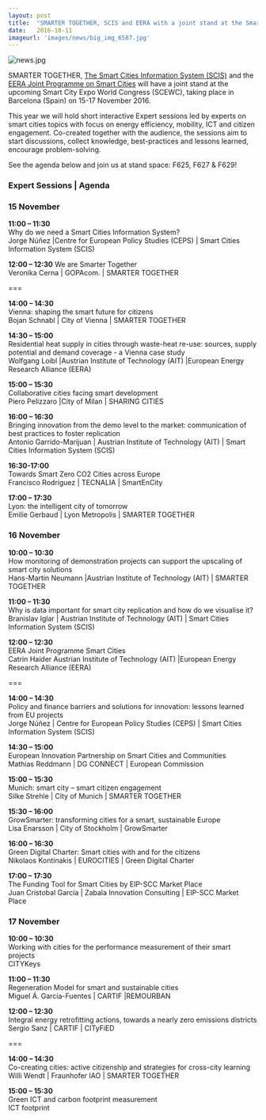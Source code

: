 ```yaml
---
layout: post
title:  "SMARTER TOGETHER, SCIS and EERA with a joint stand at the Smart City Expo World Congress in Barcelona"
date:   2016-10-11
imageurl: 'images/news/big_img_6587.jpg'
---
```

![news.jpg](/images/news.jpg)

SMARTER TOGETHER, [The Smart Cities Information System (SCIS)](http://www.smartcities-infosystem.eu) and the [EERA Joint Programme on Smart Cities](http://www.eera-set.eu) will have a joint stand at the upcoming  Smart City Expo World Congress (SCEWC), taking place in Barcelona (Spain) on 15-17 November 2016.

This year we will hold short interactive Expert sessions led by experts on smart cities topics with focus on energy efficiency, mobility, ICT and citizen engagement. Co-created together with the audience, the sessions aim to start discussions, collect knowledge, best-practices and lessons learned, encourage problem-solving.

See the agenda below and join us at stand space: F625, F627 & F629!

### Expert Sessions | Agenda

### 15 November

**11:00 – 11:30**<br />
Why do we need a Smart Cities Information System?<br />Jorge Núñez |Centre for European Policy Studies (CEPS) | Smart Cities Information System (SCIS)

**12:00 – 12:30**
We are Smarter Together <br />
Veronika Cerna | GOPAcom. | SMARTER TOGETHER

===

**14:00 – 14:30**<br />
Vienna: shaping the smart future for citizens <br />
Bojan Schnabl | City of Vienna | SMARTER TOGETHER

**14:30 – 15:00**<br />
Residential heat supply in cities through waste-heat re-use: sources, supply potential and demand coverage - a Vienna case study<br />
Wolfgang Loibl |Austrian Institute of Technology (AIT) |European Energy Research Alliance (EERA)

**15:00 – 15:30**<br />
Collaborative cities facing smart development<br />
Piero Pelizzaro |City of Milan | SHARING CITIES

**16:00 – 16:30**<br />
Bringing innovation from the demo level to the market: communication of best practices to foster replication<br />
Antonio Garrido-Marijuan | Austrian Institute of Technology (AIT) | Smart Cities Information System (SCIS)

**16:30-17:00**<br />
Towards Smart Zero CO2 Cities across Europe<br />
Francisco Rodríguez | TECNALIA | SmartEnCity

**17:00 – 17:30** <br />
Lyon: the intelligent city of tomorrow <br />
Emilie Gerbaud | Lyon Metropolis | SMARTER TOGETHER

### 16 November

**10:00 – 10:30** <br />
How monitoring of demonstration projects can support the upscaling of smart city solutions<br />
Hans-Martin Neumann |Austrian Institute of Technology (AIT) | SMARTER TOGETHER

**11:00 – 11:30**<br />
Why is data important for smart city replication and how do we visualise it?<br />
Branislav Iglar | Austrian Institute of Technology (AIT) | Smart Cities Information System (SCIS)

**12:00 – 12:30** <br />
EERA Joint Programme Smart Cities<br />
Catrin Haider Austrian Institute of Technology (AIT) |European Energy Research Alliance (EERA)

===

**14:00 – 14:30** <br />
Policy and finance barriers and solutions for innovation: lessons learned from EU projects<br />
Jorge Núñez | Centre for European Policy Studies (CEPS) | Smart Cities Information System (SCIS)

**14:30 – 15:00**<br />
European Innovation Partnership on Smart Cities and Communities <br />
Mathias Reddmann | DG CONNECT | European Commission

**15:00 – 15:30**<br />
Munich: smart city – smart citizen engagement<br />
Silke Strehle | City of Munich | SMARTER TOGETHER

**15:30 – 16:00**<br />
GrowSmarter: transforming cities for a smart, sustainable Europe<br />
Lisa Enarsson | City of Stockholm | GrowSmarter

**16:00 – 16:30** <br />
Green Digital Charter: Smart cities with and for the citizens<br />
Nikolaos Kontinakis | EUROCITIES | Green Digital Charter

**17:00 – 17:30** <br />
The Funding Tool for Smart Cities by EIP-SCC Market Place<br />
Juan Cristobal García | Zabala Innovation Consulting | EIP-SCC Market Place


### 17 November

**10:00 – 10:30** <br />
Working with cities for the performance measurement of their smart projects<br />
CITYKeys

**11:00 – 11:30**<br />
Regeneration Model for smart and sustainable cities<br />
Miguel Á. García-Fuentes | CARTIF |REMOURBAN

**12:00 – 12:30**<br />
Integral energy retrofitting actions, towards a nearly zero emissions districts<br />
Sergio Sanz | CARTIF | CITyFiED

===

**14:00 – 14:30**<br />
Co-creating cities: active citizenship and strategies for cross-city learning<br />
Willi Wendt | Fraunhofer IAO | SMARTER TOGETHER

**15:00 – 15:30** <br />
Green ICT and carbon footprint measurement<br />
ICT footprint
